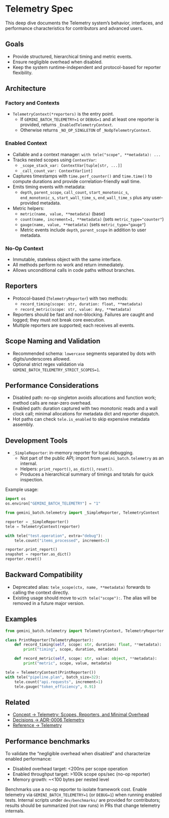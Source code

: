 # Telemetry Spec

This deep dive documents the Telemetry system’s behavior, interfaces, and performance characteristics for contributors and advanced users.

## Goals

- Provide structured, hierarchical timing and metric events.
- Ensure negligible overhead when disabled.
- Keep the system runtime-independent and protocol-based for reporter flexibility.

## Architecture

### Factory and Contexts

- `TelemetryContext(*reporters)` is the entry point.
  - If `GEMINI_BATCH_TELEMETRY=1` or `DEBUG=1` and at least one reporter is provided, returns `_EnabledTelemetryContext`.
  - Otherwise returns `_NO_OP_SINGLETON` of `_NoOpTelemetryContext`.

### Enabled Context

- Callable and a context manager: `with tele("scope", **metadata): ...`
- Tracks nested scopes using `ContextVar`:
  - `_scope_stack_var: ContextVar[tuple[str, ...]]`
  - `_call_count_var: ContextVar[int]`
- Captures timestamps with `time.perf_counter()` and `time.time()` to compute durations and provide correlation-friendly wall time.
- Emits timing events with metadata:
  - `depth`, `parent_scope`, `call_count`, `start_monotonic_s`, `end_monotonic_s`, `start_wall_time_s`, `end_wall_time_s` plus any user-provided metadata.
- Metric helpers:
  - `metric(name, value, **metadata)` (base)
  - `count(name, increment=1, **metadata)` (sets `metric_type="counter"`)
  - `gauge(name, value, **metadata)` (sets `metric_type="gauge"`)
  - Metric events include `depth`, `parent_scope` in addition to user metadata.

### No-Op Context

- Immutable, stateless object with the same interface.
- All methods perform no work and return immediately.
- Allows unconditional calls in code paths without branches.

## Reporters

- Protocol-based (`TelemetryReporter`) with two methods:
  - `record_timing(scope: str, duration: float, **metadata)`
  - `record_metric(scope: str, value: Any, **metadata)`
- Reporters should be fast and non-blocking. Failures are caught and logged; they must not break core execution.
- Multiple reporters are supported; each receives all events.

## Scope Naming and Validation

- Recommended schema: `lowercase` segments separated by dots with digits/underscores allowed.
- Optional strict regex validation via `GEMINI_BATCH_TELEMETRY_STRICT_SCOPES=1`.

## Performance Considerations

- Disabled path: no-op singleton avoids allocations and function work; method calls are near-zero overhead.
- Enabled path: duration captured with two monotonic reads and a wall clock call; minimal allocations for metadata dict and reporter dispatch.
- Hot paths can check `tele.is_enabled` to skip expensive metadata assembly.

## Development Tools

- `_SimpleReporter`: in-memory reporter for local debugging.
  - Not part of the public API; import from `gemini_batch.telemetry` as an internal.
  - Helpers: `print_report()`, `as_dict()`, `reset()`.
  - Produces a hierarchical summary of timings and totals for quick inspection.

Example usage:

```python
import os
os.environ["GEMINI_BATCH_TELEMETRY"] = "1"

from gemini_batch.telemetry import _SimpleReporter, TelemetryContext

reporter = _SimpleReporter()
tele = TelemetryContext(reporter)

with tele("test.operation", extra="debug"):
    tele.count("items_processed", increment=3)

reporter.print_report()
snapshot = reporter.as_dict()
reporter.reset()
```

## Backward Compatibility

- Deprecated alias: `tele_scope(ctx, name, **metadata)` forwards to calling the context directly.
- Existing usage should move to `with tele("scope"):`. The alias will be removed in a future major version.

## Examples

```python
from gemini_batch.telemetry import TelemetryContext, TelemetryReporter

class PrintReporter(TelemetryReporter):
    def record_timing(self, scope: str, duration: float, **metadata):
        print("timing", scope, duration, metadata)

    def record_metric(self, scope: str, value: object, **metadata):
        print("metric", scope, value, metadata)

tele = TelemetryContext(PrintReporter())
with tele("pipeline.plan", batch_size=32):
    tele.count("api.requests", increment=1)
    tele.gauge("token_efficiency", 0.91)
```

## Related

- [Concept → Telemetry: Scopes, Reporters, and Minimal Overhead](../concepts/telemetry.md)
- [Decisions → ADR-0006 Telemetry](../decisions/ADR-0006-telemetry.md)
- [Reference → Telemetry](../../telemetry.md)

## Performance benchmarks

To validate the “negligible overhead when disabled” and characterize enabled performance:

- Disabled overhead target: <200ns per scope operation
- Enabled throughput target: >100k scope ops/sec (no-op reporter)
- Memory growth: ~<100 bytes per nested level

Benchmarks use a no-op reporter to isolate framework cost. Enable telemetry via `GEMINI_BATCH_TELEMETRY=1` (or `DEBUG=1`) when running enabled tests. Internal scripts under `dev/benchmarks/` are provided for contributors; results should be summarized (not raw runs) in PRs that change telemetry internals.

